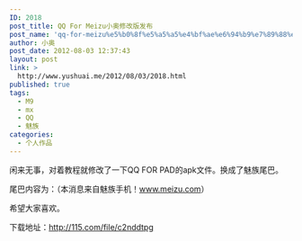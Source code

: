 ```yaml
---
ID: 2018
post_title: QQ For Meizu小奥修改版发布
post_name: 'qq-for-meizu%e5%b0%8f%e5%a5%a5%e4%bf%ae%e6%94%b9%e7%89%88%e5%8f%91%e5%b8%83'
author: 小奥
post_date: 2012-08-03 12:37:43
layout: post
link: >
  http://www.yushuai.me/2012/08/03/2018.html
published: true
tags:
  - M9
  - mx
  - QQ
  - 魅族
categories:
  - 个人作品
---
```

<p>闲来无事，对着教程就修改了一下QQ FOR PAD的apk文件。换成了魅族尾巴。</p>  <p>尾巴内容为：（本消息来自魅族手机！<a href="http://www.meizu.com" onfocus="onfocus">www.meizu.com</a>）</p>  <p>希望大家喜欢。</p>  <p>下载地址：<a title="http://115.com/file/c2nddtpg" href="http://115.com/file/c2nddtpg" onfocus="onfocus">http://115.com/file/c2nddtpg</a></p>